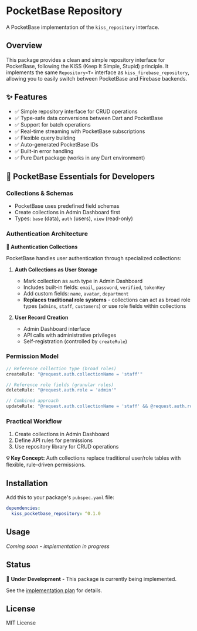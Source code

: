 <!--
This README describes the package. If you publish this package to pub.dev,
this README's contents appear on the landing page for your package.

For information about how to write a good package README, see the guide for
[writing package pages](https://dart.dev/tools/pub/writing-package-pages).

For general information about developing packages, see the Dart guide for
[creating packages](https://dart.dev/guides/libraries/create-packages)
and the Flutter guide for
[developing packages and plugins](https://flutter.dev/to/develop-packages).
-->

# PocketBase Repository

A PocketBase implementation of the `kiss_repository` interface.

## Overview

This package provides a clean and simple repository interface for PocketBase, following the KISS (Keep It Simple, Stupid) principle. It implements the same `Repository<T>` interface as `kiss_firebase_repository`, allowing you to easily switch between PocketBase and Firebase backends.

## ✨ Features

- ✅ Simple repository interface for CRUD operations
- ✅ Type-safe data conversions between Dart and PocketBase
- ✅ Support for batch operations
- ✅ Real-time streaming with PocketBase subscriptions
- ✅ Flexible query building
- ✅ Auto-generated PocketBase IDs
- ✅ Built-in error handling
- ✅ Pure Dart package (works in any Dart environment)

## 🎯 PocketBase Essentials for Developers

### Collections & Schemas
- PocketBase uses predefined field schemas
- Create collections in Admin Dashboard first
- Types: `base` (data), `auth` (users), `view` (read-only)

### Authentication Architecture

**🔐 Authentication Collections**

PocketBase handles user authentication through specialized collections:

1. **Auth Collections as User Storage**
   - Mark collection as `auth` type in Admin Dashboard  
   - Includes built-in fields: `email`, `password`, `verified`, `tokenKey`
   - Add custom fields: `name`, `avatar`, `department`
   - **Replaces traditional role systems** - collections can act as broad role types (`admins`, `staff`, `customers`) or use role fields within collections

2. **User Record Creation**
   - Admin Dashboard interface
   - API calls with administrative privileges
   - Self-registration (controlled by `createRule`)

### Permission Model
```javascript
// Reference collection type (broad roles)
createRule: "@request.auth.collectionName = 'staff'"

// Reference role fields (granular roles)  
deleteRule: "@request.auth.role = 'admin'"

// Combined approach
updateRule: "@request.auth.collectionName = 'staff' && @request.auth.role = 'manager'"
```

### Practical Workflow
1. Create collections in Admin Dashboard
2. Define API rules for permissions  
3. Use repository library for CRUD operations

**💡 Key Concept:** Auth collections replace traditional user/role tables with flexible, rule-driven permissions.

## Installation

Add this to your package's `pubspec.yaml` file:

```yaml
dependencies:
  kiss_pocketbase_repository: ^0.1.0
```

## Usage

*Coming soon - implementation in progress*

## Status

🚧 **Under Development** - This package is currently being implemented.

See the [implementation plan](../../docs/pocketbase.md) for details.

## License

MIT License
